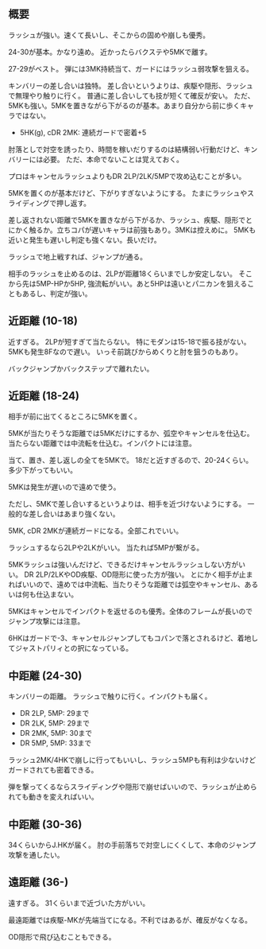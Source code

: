 ## 概要

ラッシュが強い。速くて長いし、そこからの固めや崩しも優秀。

24-30が基本。かなり遠め。
近かったらバクステや5MKで離す。

27-29がベスト。
弾には3MK持続当て、ガードにはラッシュ弱攻撃を狙える。

キンバリーの差し合いは独特。
差し合いというよりは、疾駆や隠形、ラッシュで無理やり触りに行く。
普通に差し合いしても技が短くて確反が安い。
ただ、5MKも強い。5MKを置きながら下がるのが基本。あまり自分から前に歩くキャラではない。

- 5HK(g), cDR 2MK: 連続ガードで密着+5

肘落としで対空を誘ったり、時間を稼いだりするのは結構弱い行動だけど、キンバリーには必要。
ただ、本命でないことは覚えておく。

プロはキャンセルラッシュよりもDR 2LP/2LK/5MPで攻め込むことが多い。

5MKを置くのが基本だけど、下がりすぎないようにする。
たまにラッシュやスライディングで押し返す。

差し返されない距離で5MKを置きながら下がるか、ラッシュ、疾駆、隠形でとにかく触るか。立ちコパが遅いキャラは前強もあり。3MKは控えめに。
5MKも近いと発生も遅いし判定も強くない。長いだけ。

ラッシュで地上戦すれば、ジャンプが通る。

相手のラッシュを止めるのは、2LPが距離18くらいまでしか安定しない。
そこから先は5MP-HPか5HP, 強流転がいい。あと5HPは遠いとパニカンを狙えることもあるし、判定が強い。

## 近距離 (10-18)

近すぎる。
2LPが短すぎて当たらない。
特にモダンは15-18で振る技がない。5MKも発生8Fなので遅い。
いっそ前跳びからめくりと肘を狙うのもあり。

バックジャンプかバックステップで離れたい。

## 近距離 (18-24)

相手が前に出てくるところに5MKを置く。

5MKが当たりそうな距離では5MKだけにするか、弧空やキャンセルを仕込む。
当たらない距離では中流転を仕込む。インパクトには注意。

当て、置き、差し返しの全てを5MKで。
18だと近すぎるので、20-24くらい。
多少下がってもいい。

5MKは発生が遅いので遠めで使う。

ただし、5MKで差し合いするというよりは、相手を近づけないようにする。
一般的な差し合いはあまり強くない。

5MK, cDR 2MKが連続ガードになる。全部これでいい。

ラッシュするなら2LPや2LKがいい。
当たれば5MPが繋がる。

5MKラッシュは強いんだけど、できるだけキャンセルラッシュしない方がいい。
DR 2LP/2LKやOD疾駆、OD隠形に使った方が強い。
とにかく相手が止まればいいので、遠めでは中流転、当たりそうな距離では弧空やキャンセル、あるいは何も仕込まない。

5MKはキャンセルでインパクトを返せるのも優秀。全体のフレームが長いのでジャンプ攻撃には注意。

6HKはガードで-3、キャンセルジャンプしてもコパンで落とされるけど、着地してジャストパリィとの択になっている。

## 中距離 (24-30)

キンバリーの距離。
ラッシュで触りに行く。インパクトも届く。

- DR 2LP, 5MP: 29まで
- DR 2LK, 5MP: 29まで
- DR 2MK, 5MP: 30まで
- DR 5MP, 5MP: 33まで

ラッシュ2MK/4HKで崩しに行ってもいいし、ラッシュ5MPも有利は少ないけどガードされても密着できる。

弾を撃ってくるならスライディングや隠形で崩せばいいので、ラッシュが止められても動きを変えればいい。

## 中距離 (30-36)

34くらいからJ.HKが届く。
肘の手前落ちで対空しにくくして、本命のジャンプ攻撃を通したい。

## 遠距離 (36-)

遠すぎる。
31くらいまで近づいた方がいい。

最遠距離では疾駆-MKが先端当てになる。不利ではあるが、確反がなくなる。

OD隠形で飛び込むこともできる。
